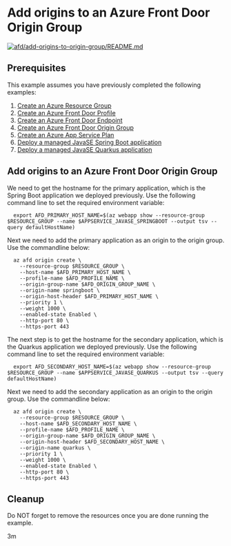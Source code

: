 
# Add origins to an Azure Front Door Origin Group

[![afd/add-origins-to-origin-group/README.md](https://github.com/Azure-Samples/java-on-azure-examples/actions/workflows/afd_add-origins-to-origin-group_README_md.yml/badge.svg)](https://github.com/Azure-Samples/java-on-azure-examples/actions/workflows/afd_add-origins-to-origin-group_README_md.yml)

## Prerequisites

<!-- workflow.run()

  if [[ -z $REGION ]]; then
    export REGION=westus
  fi

  -->
<!-- workflow.cron(0 3 * * 1) -->
<!-- workflow.include(../create-origin-group/README.md) -->
<!-- workflow.include(../../appservice/javase-springboot/README.md) -->
<!-- workflow.include(../../appservice/javase-quarkus/README.md) -->

This example assumes you have previously completed the following examples:

1. [Create an Azure Resource Group](../../group/create/README.md)
1. [Create an Azure Front Door Profile](../create-profile/README.md)
1. [Create an Azure Front Door Endpoint](../create-endpoint/README.md)
1. [Create an Azure Front Door Origin Group](../create-origin-group/README.md)
1. [Create an Azure App Service Plan](../../appservice/create-plan/README.md)
1. [Deploy a managed JavaSE Spring Boot application](../../appservice/javase-springboot/README.md)
1. [Deploy a managed JavaSE Quarkus application](../../appservice/javase-quarkus/README.md)

## Add origins to an Azure Front Door Origin Group

We need to get the hostname for the primary application, which is the Spring Boot application
we deployed previously. Use the following command line to set the required environment variable:

```shell
  export AFD_PRIMARY_HOST_NAME=$(az webapp show --resource-group $RESOURCE_GROUP --name $APPSERVICE_JAVASE_SPRINGBOOT --output tsv --query defaultHostName)
```

Next we need to add the primary application as an origin to the origin group. Use the commandline below:

```shell
  az afd origin create \
    --resource-group $RESOURCE_GROUP \
    --host-name $AFD_PRIMARY_HOST_NAME \
    --profile-name $AFD_PROFILE_NAME \
    --origin-group-name $AFD_ORIGIN_GROUP_NAME \
    --origin-name springboot \
    --origin-host-header $AFD_PRIMARY_HOST_NAME \
    --priority 1 \
    --weight 1000 \
    --enabled-state Enabled \
    --http-port 80 \
    --https-port 443
```

The next step is to get the hostname for the secondary application, which is the Quarkus application
we deployed previously. Use the following command line to set the required environment variable:

```shell
  export AFD_SECONDARY_HOST_NAME=$(az webapp show --resource-group $RESOURCE_GROUP --name $APPSERVICE_JAVASE_QUARKUS --output tsv --query defaultHostName)
```

Next we need to add the secondary application as an origin to the origin group. Use the commandline below:

```shell
  az afd origin create \
    --resource-group $RESOURCE_GROUP \
    --host-name $AFD_SECONDARY_HOST_NAME \
    --profile-name $AFD_PROFILE_NAME \
    --origin-group-name $AFD_ORIGIN_GROUP_NAME \
    --origin-host-header $AFD_SECONDARY_HOST_NAME \
    --origin-name quarkus \
    --priority 1 \
    --weight 1000 \
    --enabled-state Enabled \
    --http-port 80 \
    --https-port 443
```

<!-- workflow.directOnly()

  export RESULT=$(az afd origin show --origin-name springboot --origin-group-name $AFD_ORIGIN_GROUP_NAME --profile-name $AFD_PROFILE_NAME --resource-group $RESOURCE_GROUP --output tsv --query provisioningState)
  if [[ "$RESULT" != Succeeded ]]; then
    az group delete --name $RESOURCE_GROUP --yes || true
    echo "Azure Front Door Origin - springboot - was not provisioned properly"
    exit 1
  fi
  export RESULT=$(az afd origin show --origin-name quarkus --origin-group-name $AFD_ORIGIN_GROUP_NAME --profile-name $AFD_PROFILE_NAME --resource-group $RESOURCE_GROUP --output tsv --query provisioningState)
  az group delete --name $RESOURCE_GROUP --yes || true
  if [[ "$RESULT" != Succeeded ]]; then
    echo "Azure Front Door Origin Group - quarkus - was not provisioned properly"
    exit 1
  fi

  -->

## Cleanup

Do NOT forget to remove the resources once you are done running the example.

3m
